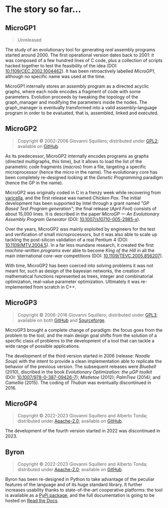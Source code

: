# The story so far...

## MicroGP1

> Unreleased

The study of an evolutionary tool for generating *real* assembly programs started around 2000. The first operational version dates back to 2001: it was composed of a few hundred lines of C code, plus a collection of scripts hacked together to test the feasibility of the idea (DOI: [10.1109/CEC.2002.1004462](http://dx.doi.org/10.1109/CEC.2002.1004462)). It has been retroactively labelled *MicroGP1*, although no specific name was used at the time.

MicroGP1 internally stores an assembly program as a directed acyclic graphs, where  each node encodes a fragment of code with some parameters. Evolution proceeds by tweaking the topology of the graph_manager and modifying the parameters
inside the nodes. The graph_manager is eventually transformed into a valid assembly-language program in order to be evaluated, that is, assembled, linked and executed.

## MicroGP2

> Copyright © 2002-2006 Giovanni Squillero; distributed under 
[GPL2](https://www.tldrlegal.com/l/gpl2);
available on [GitHub](https://github.com/squillero/microgp2).

As its predecessor, MicroGP2 internally encodes programs as graphs (directed multigraphs, this time), but it allows to load the list of the parametric code fragments (*macros*) from a file, targeting a specific microprocessor (hence the micro in the name). The evolutionary core has been completely re-designed looking at the *Genetic Programming* paradigm (hence the GP in the name). 

MicroGP2 was originally coded in C in a frenzy week while recovering from [varicella](https://en.wikipedia.org/wiki/Chickenpox), and the first release was named *Chicken Pox*. The initial development has been supported by Intel through a grant named *"GP Based Test Program generation"*; the final release (*April Fool*) consists of about 15,000 lines. It is described in the paper *MicroGP — An Evolutionary Assembly Program Generator* (DOI: [10.1007/s10710-005-2985-x](http://dx.doi.org/10.1007/s10710-005-2985-x)). 

Over the years, MicroGP2 was mainly exploited by engineers for the test and verification of small microprocessors, but it was also able to scale up tackling the post-silicon validation of a real Pentium 4 (DOI: [10.1109/MTV.2004.5](http://dx.doi.org/10.1109/MTV.2004.5)). In a far less mundane research, it created the first *machine-written programs* ever able to become *King of the Hill* in all the main international *core-war* competitions (DOI: [10.1109/TEVC.2005.856207](http://dx.doi.org/10.1109/TEVC.2005.856207)).

With time, MicroGP2 has been coerced into solving problems it was not meant for, such as design of the bayesian networks, the creation of mathematical functions represented as trees, integer and combinatorial optimization, real-value parameter optimization. Ultimately it was re-implemented from scratch in C++.

## MicroGP3

> Copyright © 2006-2016 Giovanni Squillero; distributed under 
[GPL3](https://www.tldrlegal.com/l/gpl-3.0);
available on both [GitHub](https://github.com/squillero/microgp3) 
and [Sourceforge](https://sourceforge.net/projects/byron3/).

MicroGP3 brought a complete change of paradigm: the focus goes from the problem to the tool, and the main design goal shifts from the solution of a specific class of problems to the development of a tool that can tackle a wide range of possible applications.

The development of the third version started in 2006 (release: *Noodle Soup*) with the intent to provide a clean implementation able to replicate the behavior of the previous version. The subsequent releases were *Bluebell* (2010), discribed in the book *Evolutionary Optimization: the µGP toolkit* (DOI: [10.1007/978-0-387-09426-7](https://www.doi.org/10.1007/978-0-387-09426-7)); *Mistletoe* (2012); *PalmTree* (2014); and *Camellia* (2015). The coding of *Thuban* was eventually discontinued in 2016.

## MicroGP4

> Copyright © 2022-2023 Giovanni Squillero and Alberto Tonda; distributed under [Apache-2.0](https://www.tldrlegal.com/l/apache2); available on [GitHub](https://github.com/squillero/microgp4).

The development of the fourth version started in 2022 was discontinued in 2023.

## Byron

> Copyright © 2022-2023 Giovanni Squillero and Alberto Tonda; distributed under [Apache-2.0](https://www.tldrlegal.com/l/apache2); available on [GitHub](https://github.com/squillero/byron).

Byron has been re-designed in Python to take advantage of the peculiar features of the language and of its huge standard library. It further increases usability thanks to state-of-the-art cooperative platforms: the tool is available as a [PyPi package](https://en.wikipedia.org/wiki/Python_Package_Index), and the full documentation is going to be hosted on [Read the Docs](https://en.wikipedia.org/wiki/Read_the_Docs). 
